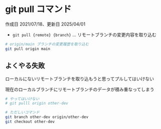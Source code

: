 # git pull コマンド

作成日 2021/07/18、更新日 2025/04/01

- `git pull {remote} {branch}` ... リモートブランチの変更内容を取り込む

```bash
# origin/main ブランチの変更履歴を取り込む
git pull origin main
```

## よくやる失敗

ローカルにないリモートブランチを取り込もうと思ってプルしてはいけない

現在のローカルブランチにリモートブランチのデータが積み重なってしまう

```bash
# やってはいけない
# git pulll origin other-dev

# ただしいコマンド
git branch other-dev origin/other-dev
git checkout other-dev
```

